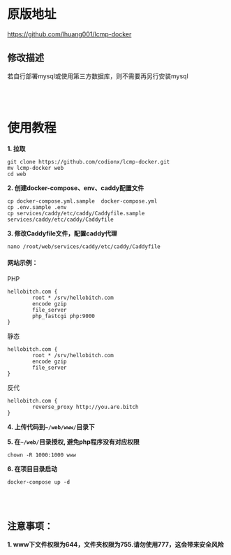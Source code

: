 # 原版地址

https://github.com/lhuang001/lcmp-docker


## 修改描述

若自行部署mysql或使用第三方数据库，则不需要再另行安装mysql

<br /><br />

# 使用教程
**1. 拉取**

```
git clone https://github.com/codionx/lcmp-docker.git
mv lcmp-docker web
cd web
```

**2. 创建docker-compose、env、caddy配置文件**

```
cp docker-compose.yml.sample  docker-compose.yml
cp .env.sample .env
cp services/caddy/etc/caddy/Caddyfile.sample services/caddy/etc/caddy/Caddyfile
```

**3. 修改Caddyfile文件，配置caddy代理**
```
nano /root/web/services/caddy/etc/caddy/Caddyfile
```

#### 网站示例：
PHP
```
hellobitch.com {
        root * /srv/hellobitch.com
        encode gzip
        file_server
        php_fastcgi php:9000
}
```
静态
```
hellobitch.com {
        root * /srv/hellobitch.com
        encode gzip
        file_server
}
```
反代
```
hellobitch.com {
        reverse_proxy http://you.are.bitch
}
```

**4. 上传代码到`~/web/www/`目录下**

**5. 在`~/web/`目录授权, 避免php程序没有对应权限**
```
chown -R 1000:1000 www
```
**6. 在项目目录启动**

```
docker-compose up -d
```
<br /><br />

## 注意事项：
**1. www下文件权限为644，文件夹权限为755.请勿使用777，这会带来安全风险**
